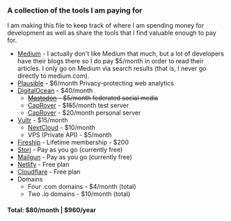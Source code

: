 ### A collection of the tools I am paying for

I am making this file to keep track of where I am spending money for development as well as share the tools that I find valuable enough to pay for.

 - [Medium](https://medium.com/) - I actually don't like Medium that much, but a lot of developers have their blogs there so I do pay $5/month in order to read their articles. I only go on Medium via search results (that is, I never go directly to medium.com).
 - [Plausible](https://plausible.io/) - $6/month Privacy-protecting web analytics
 - [DigitalOcean](https://digitalocean.com/) - $40/month
    - ~~[Mastodon](https://marketplace.digitalocean.com/apps/mastodon) - $5/month federated social media~~
    - [CapRover](https://marketplace.digitalocean.com/apps/caprover) - $~~15~~5/month test server
    - [CapRover](https://marketplace.digitalocean.com/apps/caprover) - $20/month personal server
 - [Vultr](https://vultr.com/) - $15/month
    - [NextCloud](https://nextcloud.com/) - $10/month
    - VPS (Private API) - $5/month
 - [Fireship](https://fireship.io/) - Lifetime membership - $200
 - [Storj](https://www.storj.io/) - Pay as you go (currently free)
 - [Mailgun](https://mailgun.com/) - Pay as you go (currently free)
 - [Netlify](https://netlify.com/) - Free plan
 - [Cloudflare](https://cloudflare.com/) - Free plan
 - Domains
    - Four .com domains - $4/month (total)
    - Two .io domains - $10/month (total)

#### Total: $80/month | $960/year
